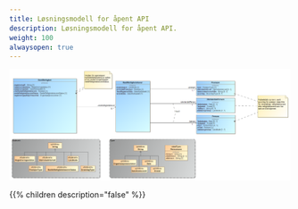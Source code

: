 ```yaml
---
title: Løsningsmodell for åpent API
description: Løsningsmodell for åpent API. 
weight: 100
alwaysopen: true
---
```


![Åpent API løsningsmodell](https://github.com/brreg/informasjonsmodeller/blob/main/registeroverreellerettighetshavere/loesningsmodeller/aapent_api.png?raw=true)

{{% children description="false" %}}
